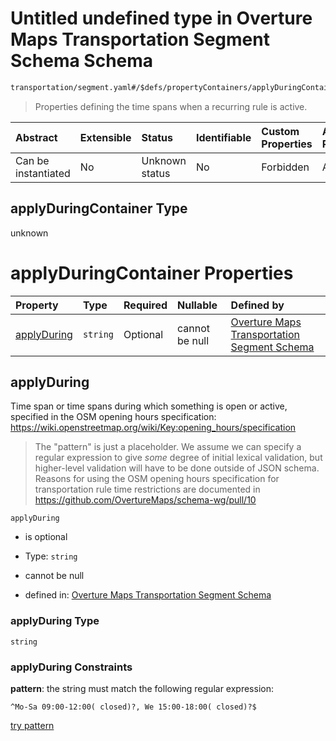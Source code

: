 # Untitled undefined type in Overture Maps Transportation Segment Schema Schema

```txt
transportation/segment.yaml#/$defs/propertyContainers/applyDuringContainer
```



> Properties defining the time spans when a recurring rule is active.

| Abstract            | Extensible | Status         | Identifiable | Custom Properties | Additional Properties | Access Restrictions | Defined In                                                                                                      |
| :------------------ | :--------- | :------------- | :----------- | :---------------- | :-------------------- | :------------------ | :-------------------------------------------------------------------------------------------------------------- |
| Can be instantiated | No         | Unknown status | No           | Forbidden         | Allowed               | none                | [segment.yaml\*](../../../../../../../tmp/jsonschema/schema/transportation/segment.yaml "open original schema") |

## applyDuringContainer Type

unknown

# applyDuringContainer Properties

| Property                    | Type     | Required | Nullable       | Defined by                                                                                                                                                                                       |
| :-------------------------- | :------- | :------- | :------------- | :----------------------------------------------------------------------------------------------------------------------------------------------------------------------------------------------- |
| [applyDuring](#applyduring) | `string` | Optional | cannot be null | [Overture Maps Transportation Segment Schema](defs-defs-propertydefinitions-openinghours.md "transportation/segment.yaml#/$defs/propertyContainers/applyDuringContainer/properties/applyDuring") |

## applyDuring

Time span or time spans during which something is open or active, specified in the OSM opening hours specification:
<https://wiki.openstreetmap.org/wiki/Key:opening_hours/specification>

> The "pattern" is just a placeholder. We assume we can specify a regular expression to give *some* degree of initial lexical validation, but higher-level validation will have to be done outside of JSON schema.
> Reasons for using the OSM opening hours specification for transportation rule time restrictions are documented in <https://github.com/OvertureMaps/schema-wg/pull/10>

`applyDuring`

*   is optional

*   Type: `string`

*   cannot be null

*   defined in: [Overture Maps Transportation Segment Schema](defs-defs-propertydefinitions-openinghours.md "transportation/segment.yaml#/$defs/propertyContainers/applyDuringContainer/properties/applyDuring")

### applyDuring Type

`string`

### applyDuring Constraints

**pattern**: the string must match the following regular expression:&#x20;

```regexp
^Mo-Sa 09:00-12:00( closed)?, We 15:00-18:00( closed)?$
```

[try pattern](https://regexr.com/?expression=%5EMo-Sa%2009%3A00-12%3A00\(%20closed\)%3F%2C%20We%2015%3A00-18%3A00\(%20closed\)%3F%24 "try regular expression with regexr.com")
